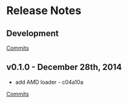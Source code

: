 # Release Notes

## Development

[Commits](https://github.com/jhudson8/react-chartjs/compare/v0.1.0...master)

## v0.1.0 - December 28th, 2014
- add AMD loader - c04a10a


[Commits](https://github.com/jhudson8/react-chartjs/compare/9b5d365...v0.1.0)
